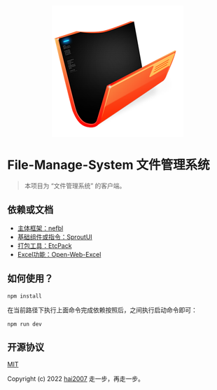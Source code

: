 <p align="center"><img src="./logo.png" alt="File-Manage-System"></p>

# File-Manage-System 文件管理系统

> 本项目为 “文件管理系统” 的客户端。

## 依赖或文档

- [主体框架：nefbl](https://nefbl.github.io/api/)
- [基础组件或指令：SproutUI](https://hai2007.github.io/SproutUI/#/nefbl)
- [打包工具：EtcPack](https://etcpack.github.io/api/)
- [Excel功能：Open-Web-Excel](https://github.com/hai2007/Open-Web-Excel)

## 如何使用？

```
npm install
```

在当前路径下执行上面命令完成依赖按照后，之间执行启动命令即可：

```
npm run dev
```

开源协议
---------------------------------------
[MIT](https://github.com/hai2007/File-Manage-System/blob/master/LICENSE)

Copyright (c) 2022 [hai2007](https://hai2007.gitee.io/sweethome/) 走一步，再走一步。
